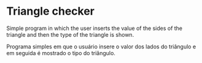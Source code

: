 # Triangle checker

 Simple program in which the user inserts the value of the sides of the triangle and then the type of the triangle is shown.
 
 
 Programa simples em que o usuário insere o valor dos lados do triângulo e em seguida é mostrado o tipo do triângulo.
